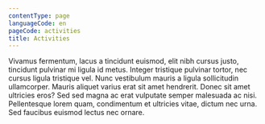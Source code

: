 ```yaml
---
contentType: page
languageCode: en
pageCode: activities
title: Activities
---
```


Vivamus fermentum, lacus a tincidunt euismod, elit nibh cursus justo, tincidunt pulvinar mi ligula id metus. Integer tristique pulvinar tortor, nec cursus ligula tristique vel. Nunc vestibulum mauris a ligula sollicitudin ullamcorper. Mauris aliquet varius erat sit amet hendrerit. Donec sit amet ultricies eros? Sed sed magna ac erat vulputate semper malesuada ac nisi. Pellentesque lorem quam, condimentum et ultricies vitae, dictum nec urna. Sed faucibus euismod lectus nec ornare.